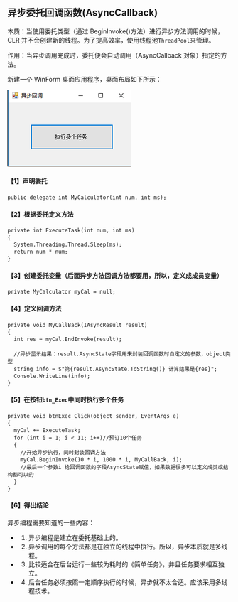 ## 异步委托回调函数(AsyncCallback)

本质：当使用委托类型（通过 BeginInvoke()方法）进行异步方法调用的时候，CLR 并不会创建新的线程。为了提高效率，使用线程池`ThreadPool`来管理。

作用：当异步调用完成时，委托便会自动调用（AsyncCallback 对象）指定的方法。

新建一个 WinForm 桌面应用程序，桌面布局如下所示：

![](https://github.com/Damon-Salvatore/CSharp-Learning/blob/master/AsynProgramming/imgs/2.png)

#### 【1】声明委托

```
public delegate int MyCalculator(int num, int ms);
```

#### 【2】根据委托定义方法

```
private int ExecuteTask(int num, int ms)
{
  System.Threading.Thread.Sleep(ms);
  return num * num;
}
```

#### 【3】创建委托变量（后面异步方法回调方法都要用，所以，定义成成员变量）

```
private MyCalculator myCal = null;
```

#### 【4】定义回调方法

```
private void MyCallBack(IAsyncResult result)
{
  int res = myCal.EndInvoke(result);

  //异步显示结果：result.AsyncState字段用来封装回调函数时自定义的参数，object类型
  string info = $"第{result.AsyncState.ToString()} 计算结果是{res}";
  Console.WriteLine(info);
}
```

#### 【5】在按钮`btn_Exec`中同时执行多个任务

```
private void btnExec_Click(object sender, EventArgs e)
{
  myCal += ExecuteTask;
  for (int i = 1; i < 11; i++)//预订10个任务
  {
    //开始异步执行，同时封装回调方法
    myCal.BeginInvoke(10 * i, 1000 * i, MyCallBack, i);
    //最后一个参数i 给回调函数的字段AsyncState赋值，如果数据很多可以定义成类或结构都可以的
  }
}
```

#### 【6】得出结论

异步编程需要知道的一些内容：

- 1. 异步编程是建立在委托基础上的。
- 2. 异步调用的每个方法都是在独立的线程中执行。所以，异步本质就是多线程。
- 3. 比较适合在后台运行一些较为耗时的《简单任务》，并且任务要求相互独立。
- 4. 后台任务必须按照一定顺序执行的时候，异步就不太合适。应该采用多线程技术。
